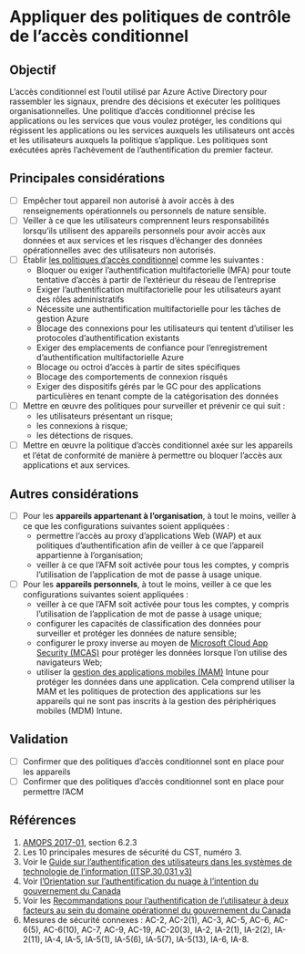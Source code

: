 # Appliquer des politiques de contrôle de l’accès conditionnel

## Objectif

L’accès conditionnel est l’outil utilisé par Azure Active Directory pour rassembler les signaux, prendre des décisions et exécuter les politiques organisationnelles. Une politique d’accès conditionnel précise les applications ou les services que vous voulez protéger, les conditions qui régissent les applications ou les services auxquels les utilisateurs ont accès et les utilisateurs auxquels la politique s’applique. Les politiques sont exécutées après l’achèvement de l’authentification du premier facteur.

## Principales considérations

* [ ] Empêcher tout appareil non autorisé à avoir accès à des renseignements opérationnels ou personnels de nature sensible.
* [ ] Veiller à ce que les utilisateurs comprennent leurs responsabilités lorsqu’ils utilisent des appareils personnels pour avoir accès aux données et aux services et les risques d’échanger des données opérationnelles avec des utilisateurs non autorisés.
* [ ] Établir [les politiques d’accès conditionnel](https://docs.microsoft.com/fr-ca/azure/active-directory/conditional-access/overview) comme les suivantes :
  * Bloquer ou exiger l’authentification multifactorielle (MFA) pour toute tentative d’accès à partir de l’extérieur du réseau de l’entreprise
  * Exiger l’authentification multifactorielle pour les utilisateurs ayant des rôles administratifs
  * Nécessite une authentification multifactorielle pour les tâches de gestion Azure
  * Blocage des connexions pour les utilisateurs qui tentent d’utiliser les protocoles d’authentification existants
  * Exiger des emplacements de confiance pour l’enregistrement d’authentification multifactorielle Azure
  * Blocage ou octroi d’accès à partir de sites spécifiques
  * Blocage des comportements de connexion risqués
  * Exiger des dispositifs gérés par le GC pour des applications particulières en tenant compte de la catégorisation des données
* [ ] Mettre en œuvre des politiques pour surveiller et prévenir ce qui suit :
  * les utilisateurs présentant un risque;
  * les connexions à risque;
  * les détections de risques.
* [ ] Mettre en œuvre la politique d’accès conditionnel axée sur les appareils et l’état de conformité de manière à permettre ou bloquer l’accès aux applications et aux services.

## Autres considérations

* [ ] Pour les **appareils appartenant à l’organisation**, à tout le moins, veiller à ce que les configurations suivantes soient appliquées :
  * permettre l’accès au proxy d’applications Web (WAP) et aux politiques d’authentification afin de veiller à ce que l’appareil appartienne à l’organisation;
  * veiller à ce que l’AFM soit activée pour tous les comptes, y compris l’utilisation de l’application de mot de passe à usage unique.
* [ ] Pour les **appareils personnels**, à tout le moins, veiller à ce que les configurations suivantes soient appliquées :
  * veiller à ce que l’AFM soit activée pour tous les comptes, y compris l’utilisation de l’application de mot de passe à usage unique;
  * configurer les capacités de classification des données pour surveiller et protéger les données de nature sensible;
  * configurer le proxy inverse au moyen de [Microsoft Cloud App Security (MCAS)](https://docs.microsoft.com/fr-ca/cloud-app-security/proxy-intro-aad) pour protéger les données lorsque l’on utilise des navigateurs Web;
  * utiliser la [gestion des applications mobiles (MAM)](https://docs.microsoft.com/fr-ca/mem/intune/apps/mam-faq) Intune pour protéger les données dans une application. Cela comprend utiliser la MAM et les politiques de protection des applications sur les appareils qui ne sont pas inscrits à la gestion des périphériques mobiles (MDM) Intune.

## Validation

* [ ] Confirmer que des politiques d’accès conditionnel sont en place pour les appareils
* [ ] Confirmer que des politiques d’accès conditionnel sont en place pour permettre l’ACM

## Références

1. [AMOPS 2017-01](https://www.canada.ca/en/treasury-board-secretariat/services/access-information-privacy/security-identity-management/direction-secure-use-commercial-cloud-services-spin.html), section 6.2.3
2. Les 10 principales mesures de sécurité du CST, numéro 3.
3. Voir le [Guide sur l’authentification des utilisateurs dans les systèmes de technologie de l’information (ITSP.30.031 v3)](https://cyber.gc.ca/fr/orientation/guide-sur-lauthentification-des-utilisateurs-dans-les-systemes-de-technologie-de)
4. Voir [l’Orientation sur l’authentification du nuage à l’intention du gouvernement du Canada](https://intranet.canada.ca/wg-tg/cagc-angc-fra.asp)
5. Voir les [Recommandations pour l’authentification de l’utilisateur à deux facteurs au sein du domaine opérationnel du gouvernement du Canada](https://intranet.canada.ca/wg-tg/rtua-rafu-fra.asp)
6. Mesures de sécurité connexes : AC-2, AC-2(1), AC-3, AC-5, AC-6, AC-6(5), AC-6(10), AC-7, AC-9, AC-19, AC-20(3), IA-2, IA-2(1), IA-2(2), IA-2(11), IA-4, IA-5, IA-5(1), IA-5(6), IA-5(7), IA-5(13), IA-6, IA-8.
